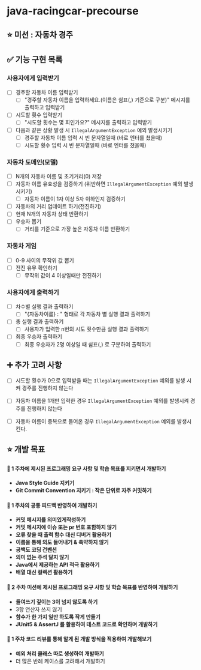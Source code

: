 # java-racingcar-precourse

## ⭐ 미션 : 자동차 경주 

✅ 기능 구현 목록
---
### 사용자에게 입력받기
  - [ ] 경주할 자동차 이름 입력받기 
    - [ ] "경주할 자동차 이름을 입력하세요.(이름은 쉼표(,) 기준으로 구분)" 메시지를 출력하고 입력받기 
  
  - [ ] 시도할 횟수 입력받기 
    - [ ] "시도할 횟수는 몇 회인가요?" 메시지를 출력하고 입력받기 
  
  - [ ] 다음과 같은 상황 발생 시 `IllegalArgumentException` 예외 발생시키기 
      - [ ] 경주할 자동차 이름 입력 시 빈 문자열일때 (바로 엔터를 쳤을때) 
      - [ ] 시도할 횟수 입력 시 빈 문자열일때 (바로 엔터를 쳤을때) 

### 자동차 도메인(모델)
  - [ ] N개의 자동차 이름 및 초기거리(0) 저장 
  - [ ] 자동차 이름 유효성을 검증하기 (위반하면 `IllegalArgumentException` 예외 발생시키기)
    - [ ] 자동차 이름이 1자 이상 5자 이하인지 검증하기
  - [ ] 자동차의 거리 업데이트 하기(전진하기) 
  - [ ] 현재 N개의 자동차 상태 반환하기
  - [ ] 우승자 뽑기 
    - [ ] 거리를 기준으로 가장 높은 자동차 이름 반환하기 

### 자동차 게임 
  - [ ] 0-9 사이의 무작위 값 뽑기 
  - [ ] 전진 유무 확인하기 
    - [ ] 무작위 값이 4 이상일때만 전진하기 

### 사용자에게 출력하기 
  - [ ] 차수별 실행 결과 출력하기 
    - [ ] "{자동차이름} : " 형태로 각 자동차 별 실행 결과 출력하기
    
  - [ ] 총 실행 결과 출력하기 
    - [ ] 사용자가 입력한 n번의 시도 횟수만큼 실행 결과 출력하기 
  
  - [ ] 최종 우승자 출력하기
    - [ ] 최종 우승자가 2명 이상일 때 쉼표(,) 로 구분하여 출력하기 

➕ 추가 고려 사항 
---
- [ ] 시도할 횟수가 0으로 입력받을 때는 `IllegalArgumentException` 예외를 발생 시켜 경주를 진행하지 않는다 
- [ ] 자동차 이름을 1개만 입력한 경우 `IllegalArgumentException` 예외를 발생시켜 경주를 진행하지 않는다
- [ ] 자동차 이름이 중복으로 들어온 경우 `IllegalArgumentException` 예외를 발생시킨다. 


⭐ 개발 목표 
---
#### 📍 1 주차에 제시된 프로그래밍 요구 사항 및 학습 목표를 지키면서 개발하기
- **Java Style Guide 지키기**
- **Git Commit Convention 지키기 : 작은 단위로 자주 커밋하기**
  
#### 📍 1 주차의 공통 피드백 반영하여 개발하기 
- **커밋 메시지를 의미있게작성하기**
- **커밋 메시지에 이슈 또는 pr 번호 포함하지 않기**
- **오류 찾을 때 출력 함수 대신 디버거 활용하기**
- **이름을 통해 의도 들어내기 & 축약하지 않기**
- **공백도 코딩 건벤션**
- **의미 없는 주석 달지 않기**
- **Java에서 제공하는 API 적극 활용하기**
- **배열 대신 컬렉션 활용하기**
  
#### 📍️ 2 주차 미션에 제시된 프로그래밍 요구 사항 및 학습 목표를 반영하여 개발하기
- **들여쓰기 깊이는 3이 넘지 않도록 하기**
- 3항 연산자 쓰지 않기
- **함수가 한 가지 일만 하도록 작게 만들기**
- **JUnit5 & AssertJ 를 활용하여 테스트 코드로 확인하며 개발하기**
  
#### 📍️ 1 주차 코드 리뷰를 통해 알게 된 개발 방식을 적용하여 개발해보기
- **예외 처리 클래스 따로 생성하여 개발하기**
- 더 많은 반례 케이스를 고려해서 개발하기
